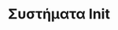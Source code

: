 ---
layout: timeline 
title: Συστήματα Init 
image_url: /images/openrc.png
caption: Τα συστήματα init είναι προγράμματα λογισμικού που χρησιμοποιούνται στα λειτουργικά συστήματα Linux και Unix για τη διαχείριση της διαδικασίας εκκίνησης και τον συντονισμό της εκκίνησης των υπηρεσιών του συστήματος. Είναι υπεύθυνα για την εκκίνηση βασικών υπηρεσιών του συστήματος, τη διαχείριση των εξαρτήσεων μεταξύ των υπηρεσιών και την παροχή ενός σταθερού περιβάλλοντος για την αλληλεπίδραση του χρήστη.
events:
  - openrc
---